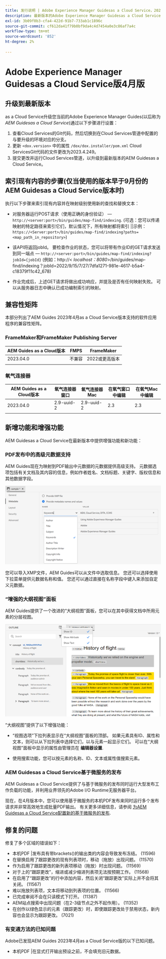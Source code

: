 ```yaml
---
title: 发行说明 | Adobe Experience Manager Guidesas a Cloud Service，2023年4月版
description: 最新版本的Adobe Experience Manager Guidesas a Cloud Service
exl-id: 3b09f0b3-cfa4-422d-91b7-733ab1c1896c
source-git-commit: cf612da41f79b0bf9da4c4d7454a0e3c86af7a4c
workflow-type: tm+mt
source-wordcount: '852'
ht-degree: 2%

---
```


# Adobe Experience Manager Guidesas a Cloud Service版4月版

## 升级到最新版本

as a Cloud Service升级您当前的Adobe Experience Manager Guides(以后称为 *AEM Guidesas a Cloud Service*)通过以下步骤进行设置：

1. 查看Cloud Services的Git代码，然后切换到在Cloud Services管道中配置的与要升级的环境对应的分支。
2. 更新 `<dox.version>` 中的属性 `/dox/dox.installer/pom.xml` Cloud ServicesGit代码的文件更改为2023.4.249。
3. 提交更改并运行Cloud Services管道，以升级到最新版本的AEM Guidesas a Cloud Service。

## 索引现有内容的步骤(仅当使用的版本早于9月份的AEM Guidesas a Cloud Service版本时)

执行以下步骤来索引现有内容并在映射级别使用新的查找和替换文本：

* 对服务器运行POST请求（使用正确的身份验证） —  `http://<server:port>/bin/guides/map-find/indexing`.
(可选：您可以传递映射的特定路径来索引它们，默认情况下，所有映射都将索引 ||示例： `https://<Server:port>/bin/guides/map-find/indexing?paths=<map_path_in_repository>`)

* 该API将返回jobId。 要检查作业的状态，您可以将带有作业ID的GET请求发送到同一端点 —  `http://<server:port>/bin/guides/map-find/indexing?jobId={jobId}`
(例如：http://&lt;
_localhost：8080_>/bin/guides/map-find/indexing？jobId=2022/9/15/7/27/7dfa1271-981e-4617-b5a4-c18379f11c42_678)

* 作业完成后，上述GET请求将做出成功响应，并提及是否有任何映射失败。 可以从服务器日志中确认已成功编制索引的映射。

## 兼容性矩阵

本部分列出了AEM Guides 2023年4月as a Cloud Service版本支持的软件应用程序的兼容性矩阵。

### FrameMaker和FrameMaker Publishing Server

| AEM Guides as a Cloud版本 | FMPS | FrameMaker |
| --- | --- | --- |
| 2023.04.0 | 不兼容 | 2022或更高版本 |
|  |  |  |


### 氧气连接器

| AEM Guides as a Cloud版本 | 氧气连接器窗口 | 氧气连接器Mac | 在氧气窗口中编辑 | 在氧气Mac中编辑 |
| --- | --- | --- | --- | --- |
| 2023.04.0 | 2.9-uuid-2 | 2.9-uuid-2 | 2.3 | 2.3 |
|  |  |  |  |


## 新增功能和增强功能

AEM Guidesas a Cloud Service在最新版本中提供增强功能和新功能：

### PDF发布中的高级元数据支持

AEM Guides现在为映射到PDF输出中元数据的元数据提供高级支持。 元数据选项包括有关文档及其内容的信息，例如作者姓名、文档标题、关键字、版权信息和其他数据字段。

<img src="assets/pdf-metadata.png" alt=" 本机pdf元数据">

您可以导入XMP文件，AEM Guides可以从文件中选取信息。 您还可以选择使用下拉菜单提供元数据名称和值。 您还可以通过直接在名称字段中键入来添加自定义元数据。


### “增强的大纲视图”面板

AEM Guides提供了一个改进的“大纲视图”面板，您可以在其中获得文档中所用元素的分层视图。

<img src="assets/select-element-content-outline-view_cs.png" alt=" 本机pdf元数据">

“大纲视图”提供了以下增强功能：

* “视图选项”下拉列表显示在“大纲视图”面板的顶部。 如果元素具有ID、属性和文本，则可以从下拉列表中选择它们，以与元素一起显示它们。 可以在“大纲视图”面板中显示的属性由管理员在 **编辑器设置**.

* 使用搜索功能，您可以按元素的名称、ID、文本或属性值搜索元素。


### AEM Guidesas a Cloud Service基于微服务的发布

AEM Guidesas a Cloud Service提供了与基于微服务的发布同时运行大型发布工作负载的功能，并利用业界领先的Adobe I/O Runtime无服务器平台。

现在，在4月版本中，您可以使用基于微服务的本机PDF发布来同时运行多个发布请求并非常高效地生成批量PDF输出。
有关更多详细信息，请参阅 [为AEM Guidesas a Cloud Service配置新的基于微服务的发布](../knowledge-base/publishing/configure-microservices.md).


## 修复的问题

修复了多个区域的错误如下：

* 本机PDF |发布具有带brackets()的输出类的内容会导致发布冻结。 (11596)
* 在替换启用了跟踪更改的现有列表项时，移动（拖放）出现问题。 (11570)
* 作为启用了跟踪更改的新列表项移动（拖放）时出现问题。 (11569)
* 对于上的“跟踪更改”，缩进或减少缩进列表项无法按预期工作。 (11568)
* 在启用了“跟踪更改”的行中添加内容，然后关闭“跟踪更改”实际上并不会将其关闭。 (11567)
* 难以拖放列表项，文本将移动到列表项的位置。 (11566)
* 已完成审阅不会在只读模式下打开。 (11387)
* AEM站点搜索中出现问题（在2-3级节点之外不起作用）。 (11352)
* 在创作以绿色显示的元素（跟踪更改）时，即使跟踪更改处于禁用状态，新内容也会显示为跟踪更改。 (7021)

### 有变通方法的已知问题

Adobe已发现AEM Guides 2023年4月as a Cloud Service版的以下已知问题。

* 本机PDF |在显式打开输出预设之前，不会填充旧元数据。
